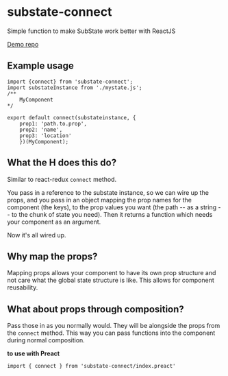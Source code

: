 # substate-connect
Simple function to make SubState work better with ReactJS

[Demo repo](https://github.com/tamb/substate-demo)

## Example usage
```
import {connect} from 'substate-connect';
import substateInstance from './mystate.js';
/**
    MyComponent
*/

export default connect(substateinstance, {
    prop1: 'path.to.prop',
    prop2: 'name',
    prop3: 'location' 
    })(MyComponent);
```

## What the H does this do?
Similar to react-redux `connect` method.

You pass in a reference to the substate instance, so we can wire up the props, and you pass in an object mapping the prop names for the component (the keys), to the prop values you want (the path -- as a string -- to the chunk of state you need).  Then it returns a function which needs your component as an argument.  

Now it's all wired up.

## Why map the props?
Mapping props allows your component to have its own prop structure and not care what the global state structure is like. This allows for component reusability. 

## What about props through composition?
Pass those in as you normally would.  They will be alongside the props from the `connect` method.  This way you can pass functions into the component during normal composition. 

__to use with Preact__
```
import { connect } from 'substate-connect/index.preact'
```